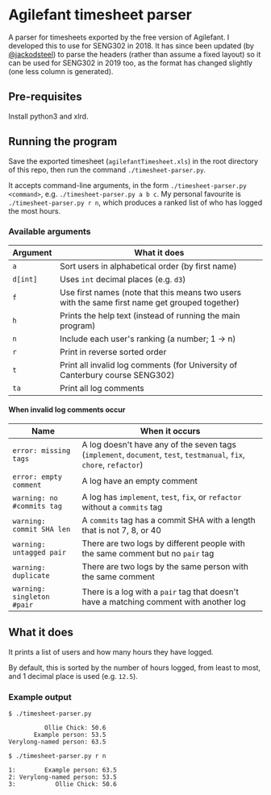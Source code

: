 # Agilefant timesheet parser
A parser for timesheets exported by the free version of Agilefant. I developed this to use for SENG302 in 2018. It has since been updated (by [@jackodsteel](https://github.com/jackodsteel)) to parse the headers (rather than assume a fixed layout) so it can be used for SENG302 in 2019 too, as the format has changed slightly (one less column is generated).

## Pre-requisites

Install python3 and xlrd.

## Running the program

Save the exported timesheet (`agilefantTimesheet.xls`) in the root directory of this repo, then run the command `./timesheet-parser.py`.

It accepts command-line arguments, in the form `./timesheet-parser.py <command>`, e.g. `./timesheet-parser.py a b c`. My personal favourite is `./timesheet-parser.py r n`, which produces a ranked list of who has logged the most hours.

### Available arguments

Argument |What it does
---------|------------
`a`      |Sort users in alphabetical order (by first name)
`d[int]` |Uses `int` decimal places (e.g. `d3`)
`f`      |Use first names (note that this means two users with the same first name get grouped together)
`h`      |Prints the help text (instead of running the main program)
`n`      |Include each user's ranking (a number; 1 -> n)
`r`      |Print in reverse sorted order
`t`      |Print all invalid log comments (for University of Canterbury course SENG302)
`ta`     |Print all log comments

#### When invalid log comments occur

Name | When it occurs
-|-
`error: missing tags` | A log doesn't have any of the seven tags (`implement`, `document`, `test`, `testmanual`, `fix`, `chore`, `refactor`)
`error: empty comment` | A log have an empty comment
`warning: no #commits tag` | A log has `implement`, `test`, `fix`,  or `refactor` without a `commits` tag
`warning: commit SHA len` | A `commits` tag has a commit SHA with a length that is not 7, 8, or 40
`warning: untagged pair` | There are two logs by different people with the same comment but no `pair` tag
`warning: duplicate` | There are two logs by the same person with the same comment
`warning: singleton #pair` | There is a log with a `pair` tag that doesn't have a matching comment with another log

 

## What it does
It prints a list of users and how many hours they have logged.

By default, this is sorted by the number of hours logged, from least to most, and 1 decimal place is used (e.g. `12.5`).

### Example output

```
$ ./timesheet-parser.py 

          Ollie Chick: 50.6
       Example person: 53.5
Verylong-named person: 63.5

$ ./timesheet-parser.py r n

1:        Example person: 63.5
2: Verylong-named person: 53.5
3:           Ollie Chick: 50.6
```
